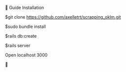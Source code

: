 🔧 Guide Installation 

$git clone https://github.com/axelletrt/scrapping_oklm.git

$sudo bundle install 

$rails db:create

$rails server 


Open localhost 3000


:flashlight:









